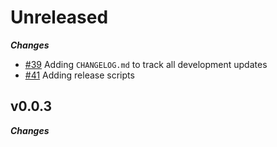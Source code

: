 # Unreleased

***Changes***

- [\#39](https://github.com/incubus-network/fury/issues/39) Adding `CHANGELOG.md` to track all development updates
- [\#41](https://github.com/incubus-network/fury/issues/41) Adding release scripts

## v0.0.3

***Changes***
